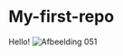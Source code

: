 # My-first-repo

Hello!
![Afbeelding 051](https://github.com/Hurmkuh/My-first-repo/assets/144222331/32833468-9176-4a59-b228-47e92050900a)

